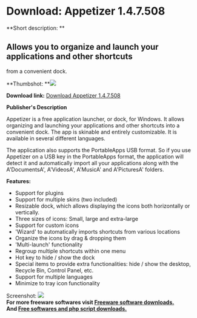 # Download: Appetizer 1.4.7.508

**Short description: **

## Allows you to organize and launch your applications and other shortcuts
from a convenient dock.

  
**Thumbshot: **![](http://www.freewarefiles.com/screenshot/appetizerbeta_md.jpg)   
  
**Download link:** [Download Appetizer 1.4.7.508](http://freesoftwares.boysofts.com/Appetizer_program_46071.html)  
  

**Publisher's Description**  
  

Appetizer is a free application launcher, or dock, for Windows. It allows
organizing and launching your applications and other shortcuts into a
convenient dock. The app is skinable and entirely customizable. It is
available in several different languages.

The application also supports the PortableApps USB format. So if you use
Appetizer on a USB key in the PortableApps format, the application will detect
it and automatically import all your applications along with the
A'DocumentsA', A'VideosA', A'MusicA' and A'PicturesA' folders.

**Features:**

  * Support for plugins 
  * Support for multiple skins (two included) 
  * Resizable dock, which allows displaying the icons both horizontally or vertically. 
  * Three sizes of icons: Small, large and extra-large 
  * Support for custom icons 
  * 'Wizard' to automatically imports shortcuts from various locations 
  * Organize the icons by drag & dropping them 
  * 'Multi-launch' functionality 
  * Regroup multiple shortcuts within one menu 
  * Hot key to hide / show the dock 
  * Special items to provide extra functionalities: hide / show the desktop, Recycle Bin, Control Panel, etc. 
  * Support for multiple languages 
  * Minimize to tray icon functionality 

  
  
Screenshot: ![](http://www.freewarefiles.com/screenshot/appetizerbeta.jpg)  
**For more freeware softwares visit [Freeware software downloads.](http://freesoftwares.boysofts.com/)**   
**And [Free softwares and php script downloads.](http://www.boysofts.com/)**

